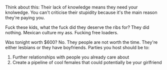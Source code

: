 Think about this: Their lack of knowledge means they need your knolwedge. You can't criticise their stupidity because it's the main reason they're paying you.

Fuck these kids, what the fuck did they deserve the ribs for? They did nothing. Mexican culture my ass. Fucking free loaders.

Was tonight worth $600? No. They people are not worth the time. They're either lesbians or they have boyfriends. Parties you host should be to:

1. Further relationships with people you already care about
2. Create a pipeline of cool females that could potentially be your girlfriend